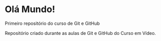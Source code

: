 # Olá Mundo!
 Primeiro repositório do curso de Git e GitHub

Repositório criado durante as aulas de Git e GitHub do Curso em Vídeo.